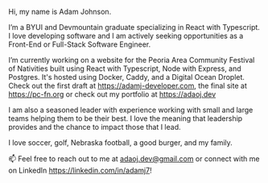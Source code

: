 Hi, my name is Adam Johnson.

I’m a BYUI and Devmountain graduate specializing in React with Typescript. I love developing software and I am actively seeking opportunities as a Front-End or Full-Stack Software Engineer.

I’m currently working on a website for the Peoria Area Community Festival of Nativities built using React with Typescript, Node with Express, and Postgres. It's hosted using Docker, Caddy, and a Digital Ocean Droplet. Check out the first draft at https://adamj-developer.com, the final site at https://pc-fn.org or check out my portfolio at https://adaoj.dev

I am also a seasoned leader with experience working with small and large teams helping them to be their best. I love the meaning that leadership provides and the chance to impact those that I lead. 

I love soccer, golf, Nebraska football, a good burger, and my family. 

📫 Feel free to reach out to me at adaoj.dev@gmail.com or connect with me on LinkedIn https://linkedin.com/in/adamj7! 
